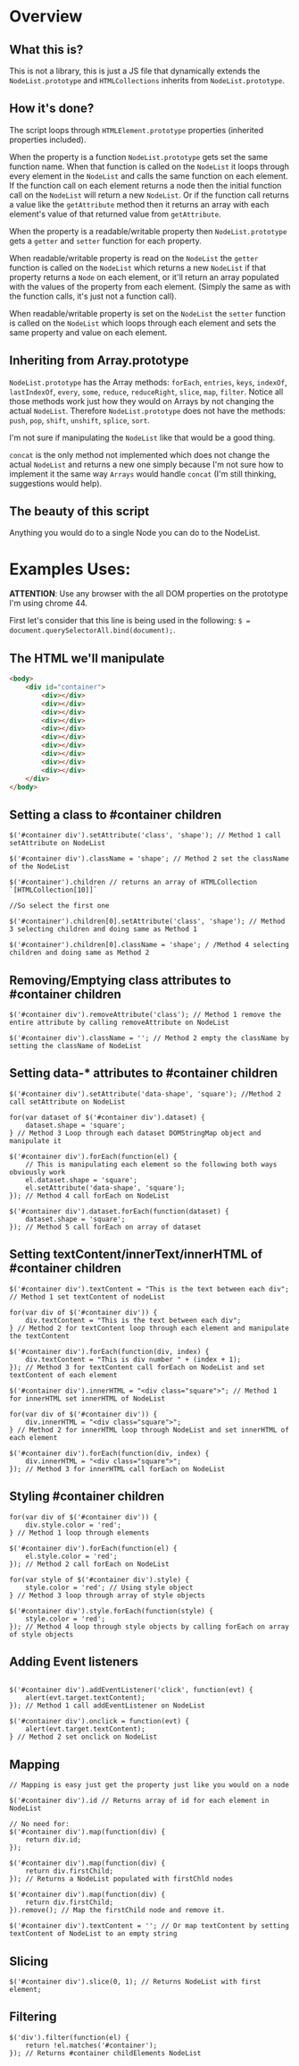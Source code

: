 # Overview

## What this is?

This is not a library, this is just a JS file that dynamically extends the `NodeList.prototype` and `HTMLCollections`
inherits from `NodeList.prototype`.

## How it's done?

The script loops through `HTMLElement.prototype` properties (inherited properties included).

When the property is a function `NodeList.prototype` gets set the same function name. When that function is called on the `NodeList` it loops through every element in the `NodeList` and calls the same function on each element. If the function call on each element returns a node then the initial function call on the `NodeList` will return a new `NodeList`. Or if the function call returns a value like the `getAttribute` method then it returns an array with each element's value of that returned value from `getAttribute`.

When the property is a readable/writable property then `NodeList.prototype` gets a `getter` and `setter` function for each property.

When readable/writable property is read on the `NodeList` the `getter` function is called on the `NodeList` which returns a new `NodeList` if that property returns a `Node` on each element, or it'll return an array populated with the values of the property from each element. (Simply the same as with the function calls, it's just not a function call).

When readable/writable property is set on the `NodeList` the `setter` function is called on the `NodeList` which loops through each element and sets the same property and value on each element.

## Inheriting from Array.prototype

`NodeList.prototype` has the Array methods: `forEach`, `entries`, `keys`, `indexOf`, `lastIndexOf`, `every`, `some`, `reduce`,
`reduceRight`, `slice`, `map`, `filter`. Notice all those methods work just how they would on Arrays by not changing the actual
`NodeList`. Therefore `NodeList.prototype` does not have the methods: `push`, `pop`, `shift`, `unshift`, `splice`, `sort`.

I'm not sure if manipulating the `NodeList` like that would be a good thing.

`concat` is the only method not implemented which does not change the actual `NodeList` and returns a new one simply because I'm not sure how to implement it the same way `Arrays` would handle `concat` (I'm still thinking, suggestions would help).

## The beauty of this script

Anything you would do to a single Node you can do to the NodeList.

# Examples Uses:

**ATTENTION**: Use any browser with the all DOM properties on the prototype I'm using chrome 44.

First let's consider that this line is being used in the following: `$ = document.querySelectorAll.bind(document);`.

## The HTML we'll manipulate
```HTML
<body>
	<div id="container">
		<div></div>
		<div></div>
		<div></div>
		<div></div>
		<div></div>
		<div></div>
		<div></div>
		<div></div>
		<div></div>
		<div></div>
	</div>
</body>
```

## Setting a class to #container children
```JS
$('#container div').setAttribute('class', 'shape'); // Method 1 call setAttribute on NodeList

$('#container div').className = 'shape'; // Method 2 set the className of the NodeList

$('#container').children // returns an array of HTMLCollection `[HTMLCollection[10]]`

//So select the first one

$('#container').children[0].setAttribute('class', 'shape'); // Method 3 selecting children and doing same as Method 1

$('#container').children[0].className = 'shape'; / /Method 4 selecting children and doing same as Method 2
```

## Removing/Emptying class attributes to #container children
```JS
$('#container div').removeAttribute('class'); // Method 1 remove the entire attribute by calling removeAttribute on NodeList

$('#container div').className = ''; // Method 2 empty the className by setting the className of NodeList
```

## Setting data-* attributes to #container children
```JS
$('#container div').setAttribute('data-shape', 'square'); //Method 2 call setAttribute on NodeList

for(var dataset of $('#container div').dataset) {
	dataset.shape = 'square';
} // Method 3 Loop through each dataset DOMStringMap object and manipulate it

$('#container div').forEach(function(el) {
	// This is manipulating each element so the following both ways obviously work
	el.dataset.shape = 'square';
	el.setAttribute('data-shape', 'square');
}); // Method 4 call forEach on NodeList

$('#container div').dataset.forEach(function(dataset) {
	dataset.shape = 'square';
}); // Method 5 call forEach on array of dataset
```

## Setting textContent/innerText/innerHTML of #container children
```JS
$('#container div').textContent = "This is the text between each div"; // Method 1 set textContent of nodeList

for(var div of $('#container div')) {
	div.textContent = "This is the text between each div";
} // Method 2 for textContent loop through each element and manipulate the textContent

$('#container div').forEach(function(div, index) {
	div.textContent = "This is div number " + (index + 1);
}); // Method 3 for textContent call forEach on NodeList and set textContent of each element

$('#container div').innerHTML = "<div class="square">"; // Method 1 for innerHTML set innerHTML of NodeList

for(var div of $('#container div')) {
	div.innerHTML = "<div class="square">";
} // Method 2 for innerHTML loop through NodeList and set innerHTML of each element

$('#container div').forEach(function(div, index) {
	div.innerHTML = "<div class="square">";
}); // Method 3 for innerHTML call forEach on NodeList
```

## Styling #container children
```JS
for(var div of $('#container div')) {
	div.style.color = 'red';
} // Method 1 loop through elements

$('#container div').forEach(function(el) {
	el.style.color = 'red';
}); // Method 2 call forEach on NodeList

for(var style of $('#container div').style) {
	style.color = 'red'; // Using style object
} // Method 3 loop through array of style objects

$('#container div').style.forEach(function(style) {
	style.color = 'red';
}); // Method 4 loop through style objects by calling forEach on array of style objects
```

## Adding Event listeners
```JS

$('#container div').addEventListener('click', function(evt) {
	alert(evt.target.textContent);
}); // Method 1 call addEventListener on NodeList

$('#container div').onclick = function(evt) {
	alert(evt.target.textContent);
} // Method 2 set onclick on NodeList
```

## Mapping
```JS
// Mapping is easy just get the property just like you would on a node

$('#container div').id // Returns array of id for each element in NodeList

// No need for:
$('#container div').map(function(div) {
	return div.id;
});

$('#container div').map(function(div) {
	return div.firstChild;
}); // Returns a NodeList populated with firstChld nodes

$('#container div').map(function(div) {
	return div.firstChild;
}).remove(); // Map the firstChild node and remove it.

$('#container div').textContent = ''; // Or map textContent by setting textContent of NodeList to an empty string
```

## Slicing
```JS
$('#container div').slice(0, 1); // Returns NodeList with first element;
```

## Filtering
```JS
$('div').filter(function(el) {
	return !el.matches('#container');
}); // Returns #container childElements NodeList
```
